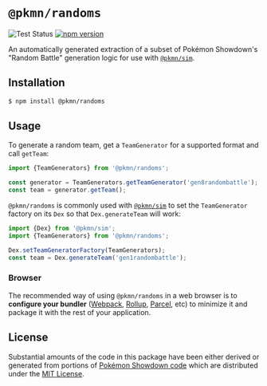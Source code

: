 # `@pkmn/randoms`

![Test Status](https://github.com/pkmn/ps/workflows/Tests/badge.svg)
[![npm version](https://img.shields.io/npm/v/@pkmn/randoms.svg)](https://www.npmjs.com/package/@pkmn/randoms)

An automatically generated extraction of a subset of Pokémon Showdown's "Random Battle" generation
logic for use with [`@pkmn/sim`](../sim).

## Installation

```sh
$ npm install @pkmn/randoms
```

## Usage

To generate a random team, get a `TeamGenerator` for a supported format and call `getTeam`:

```ts
import {TeamGenerators} from '@pkmn/randoms';

const generator = TeamGenerators.getTeamGenerator('gen8randombattle');
const team = generator.getTeam();
```

`@pkmn/randoms` is commonly used with [`@pkmn/sim`](../sim) to set the `TeamGenerator` factory on
its `Dex` so that `Dex.generateTeam` will work:

```ts
import {Dex} from '@pkmn/sim';
import {TeamGenerators} from '@pkmn/randoms';

Dex.setTeamGeneratorFactory(TeamGenerators);
const team = Dex.generateTeam('gen1randombattle');
```

### Browser

The recommended way of using `@pkmn/randoms` in a web browser is to **configure your bundler**
([Webpack](https://webpack.js.org/), [Rollup](https://rollupjs.org/),
[Parcel](https://parceljs.org/), etc) to minimize it and package it with the rest of your
application.

## License

Substantial amounts of the code in this package have been either derived or generated from portions
of [Pokémon Showdown code](https://github.com/smogon/pokemon-showdown) which are distributed under
the [MIT License](LICENSE).

